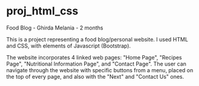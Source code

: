 # proj_html_css
Food Blog - Ghirda Melania - 2 months

This is a project representing a food blog/personal website. 
I used HTML and CSS, with elements of Javascript (Bootstrap).

The website incorporates 4 linked web pages: "Home Page", "Recipes Page", "Nutritional Information Page", and "Contact Page". The user can navigate through the website with specific buttons from a menu, placed on the top of every page, and also with the "Next" and "Contact Us" ones.
